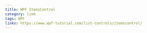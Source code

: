 ```yaml
---
title: WPF ItemsControl
category: link
tags: WPF
links: https://www.wpf-tutorial.com/list-controls/itemscontrol/
---
```

